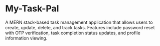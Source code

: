 # My-Task-Pal
A MERN stack-based task management application that allows users to create, update, delete, and track tasks. Features include password reset with OTP verification, task completion status updates, and profile information viewing.
